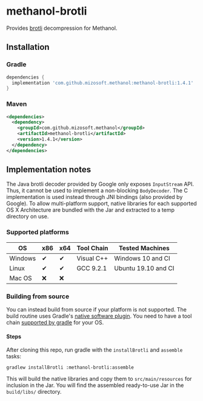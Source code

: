 # methanol-brotli

Provides [brotli][brotli_google] decompression for Methanol.

## Installation

### Gradle

```gradle
dependencies {
  implementation 'com.github.mizosoft.methanol:methanol-brotli:1.4.1'
}
```

### Maven

```xml
<dependencies>
  <dependency>
    <groupId>com.github.mizosoft.methanol</groupId>
    <artifactId>methanol-brotli</artifactId>
    <version>1.4.1</version>
  </dependency>
</dependencies>
```

## Implementation notes

The Java brotli decoder provided by Google only exposes `InputStream` API. Thus, it cannot be used
to implement a non-blocking `BodyDecoder`. The C implementation is used instead through JNI
bindings (also provided by Google). To allow multi-platform support, native libraries for each
supported OS X Architecture are bundled with the Jar and extracted to a temp directory on use.

### Supported platforms

| OS       | x86 | x64 | Tool Chain   | Tested Machines     |
|----------|-----|-----|--------------|---------------------|
| Windows  | ✔   | ✔  | Visual C++   | Windows 10 and CI   |
| Linux    | ✔   | ✔  | GCC 9.2.1    | Ubuntu 19.10 and CI |
| Mac OS   | ❌  | ❌ |              |                     |

### Building from source

You can instead build from source if your platform is not supported. The build routine uses Gradle's
[native software plugin][gradle_native_plugin]. You need to have a tool chain
[supported by gradle][gradle_supported_toolchains] for your OS.

#### Steps

After cloning this repo, run gradle with the `installBrotli` and `assemble` tasks:

`gradlew installBrotli :methanol-brotli:assemble`

This will build the native libraries and copy them to `src/main/resources` for inclusion in the Jar.
You will find the assembled ready-to-use Jar in the `build/libs/` directory.

[brotli_google]: https://github.com/google/brotli
[gradle_native_plugin]: https://docs.gradle.org/current/userguide/native_software.html
[gradle_supported_toolchains]: https://docs.gradle.org/current/userguide/native_software.html#native-binaries:tool-chain-support
